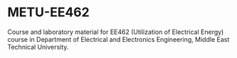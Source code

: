 # METU-EE462
Course and laboratory material for EE462 (Utilization of Electrical Energy) course in Department of Electrical and Electronics Engineering, Middle East Technical University.
